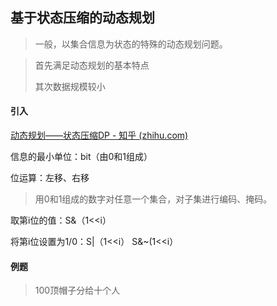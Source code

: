 ## 基于状态压缩的动态规划

> 一般，以集合信息为状态的特殊的动态规划问题。

> 首先满足动态规划的基本特点
>
> 其次数据规模较小

#### 引入

[动态规划——状态压缩DP - 知乎 (zhihu.com)](https://zhuanlan.zhihu.com/p/131585177)

信息的最小单位：bit（由0和1组成）

位运算：左移、右移

> 用0和1组成的数字对任意一个集合，对子集进行编码、掩码。

取第i位的值：S&（1<<i）

将第i位设置为1/0：S|（1<<i） S&~(1<<i）

#### 例题

> 100顶帽子分给十个人



